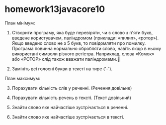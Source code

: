# homework13javacore10

План мінімум:

1. Створити програму, яка буде перевіряти, чи є слово з п'яти букв, 
введене користувачем, паліндромом (приклади: «пилип», «ротор»). Якщо введено слово 
не з 5 букв, то повідомляти про помилку. Програма повинна нормально обробляти слово, 
навіть якщо в ньому використані символи різного регістра. Наприклад, слова «Комок» або 
«РОТОР» слід також вважати паліндромами.

2. Замініть всі голосні букви в тексті на тире ('-').


План максимум:


3. Порахувати кількість слів у реченні. (Речення довільне)

4. Порахувати кількість речень в тексті. (Текст довільний)

5. Знайти слово яке найчастіше зустрічається в реченні.

6. Знайти слово яке найчастіше зустрічається в тексті.

